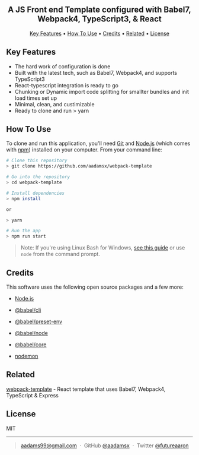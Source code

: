 


<h2 align="center">A JS Front end Template configured with Babel7, Webpack4, TypeScript3, & React</h2>

<p align="center">
  <a href="#key-features">Key Features</a> •
  <a href="#how-to-use">How To Use</a> •
  <a href="#credits">Credits</a> •
  <a href="#related">Related</a> •
  <a href="#license">License</a>
</p>


## Key Features

* The hard work of configuration is done
* Built with the latest tech, such as Babel7, Webpack4, and supports TypeScript3
* React-typescript integration is ready to go
* Chunking or Dynamic import code splitting for smallter bundles and init load times set up
* Minimal, clean, and custimizable
* Ready to clone and run > yarn

## How To Use

To clone and run this application, you'll need [Git](https://git-scm.com) and [Node.js](https://nodejs.org/en/download/) (which comes with [npm](http://npmjs.com)) installed on your computer. From your command line:

```bash
# Clone this repository
> git clone https://github.com/aadamsx/webpack-template

# Go into the repository
> cd webpack-template

# Install dependencies
> npm install 

or

> yarn

# Run the app
> npm run start
```

> Note: If you're using Linux Bash for Windows, [see this guide](https://www.howtogeek.com/261575/how-to-run-graphical-linux-desktop-applications-from-windows-10s-bash-shell/) or use `node` from the command prompt.


## Credits

This software uses the following open source packages and a few more:

- [Node.js](https://nodejs.org/)
  
- [@babel/cli](https://babeljs.io/docs/en/babel-cli)
  
- [@babel/preset-env](https://babeljs.io/docs/en/babel-preset-env)

- [@babel/node](https://babeljs.io/docs/en/babel-node)

- [@babel/core](https://babeljs.io/docs/en/babel-core)

- [nodemon](https://nodemon.io/)


## Related

[webpack-template](https://github.com/aadamsx/node-template) - React template that uses Babel7, Webpack4, TypeScript & Express



## License

MIT

---

> [aadams99@gmail.com]() &nbsp;&middot;&nbsp;
> GitHub [@aadamsx](https://github.com/amitmerchant1990) &nbsp;&middot;&nbsp;
> Twitter [@futureaaron](https://twitter.com/amit_merchant)
